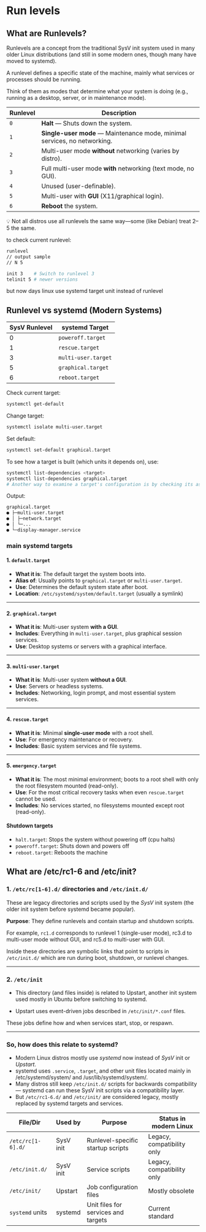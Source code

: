 # Run levels

## What are Runlevels?

Runlevels are a concept from the traditional SysV init system used in many older Linux distributions (and still in some modern ones, though many have moved to systemd).

A runlevel defines a specific state of the machine, mainly what services or processes should be running.

Think of them as modes that determine what your system is doing (e.g., running as a desktop, server, or in maintenance mode).

| Runlevel | Description                                                               |
| -------- | ------------------------------------------------------------------------- |
| `0`      | **Halt** — Shuts down the system.                                         |
| `1`      | **Single-user mode** — Maintenance mode, minimal services, no networking. |
| `2`      | Multi-user mode **without** networking (varies by distro).                |
| `3`      | Full multi-user mode **with** networking (text mode, no GUI).             |
| `4`      | Unused (user-definable).                                                  |
| `5`      | Multi-user with **GUI** (X11/graphical login).                            |
| `6`      | **Reboot** the system.                                                    |

💡 Not all distros use all runlevels the same way—some (like Debian) treat 2–5 the same.

to check current runlevel:

```sh
runlevel
// output sample
// N 5

init 3    # Switch to runlevel 3
telinit 5 # newer versions
```

but now days linux use systemd target unit instead of runlevel

## Runlevel vs systemd (Modern Systems)

| SysV Runlevel | systemd Target      |
| ------------- | ------------------- |
| 0             | `poweroff.target`   |
| 1             | `rescue.target`     |
| 3             | `multi-user.target` |
| 5             | `graphical.target`  |
| 6             | `reboot.target`     |

Check current target:

```bash
systemctl get-default
```

Change target:

```bash
systemctl isolate multi-user.target
```

Set default:

```bash
systemctl set-default graphical.target
```

To see how a target is built (which units it depends on), use:

```bash
systemctl list-dependencies <target>
systemctl list-dependencies graphical.target
# Another way to examine a target's configuration is by checking its associated .target unit file, which is typically written in a TOML-like format.
```

Output:

```txt
graphical.target
● ├─multi-user.target
● │ ├─network.target
● │ └─...
● └─display-manager.service
```

### main systemd targets

#### 1. `default.target`

- **What it is**: The default target the system boots into.
- **Alias of**: Usually points to `graphical.target` or `multi-user.target`.
- **Use**: Determines the default system state after boot.
- **Location**: `/etc/systemd/system/default.target` (usually a symlink)

---

#### 2. `graphical.target`

- **What it is**: Multi-user system **with a GUI**.
- **Includes**: Everything in `multi-user.target`, plus graphical session services.
- **Use**: Desktop systems or servers with a graphical interface.

---

#### 3. `multi-user.target`

- **What it is**: Multi-user system **without a GUI**.
- **Use**: Servers or headless systems.
- **Includes**: Networking, login prompt, and most essential system services.

---

#### 4. `rescue.target`

- **What it is**: Minimal **single-user mode** with a root shell.
- **Use**: For emergency maintenance or recovery.
- **Includes**: Basic system services and file systems.

---

#### 5. `emergency.target`

- **What it is**: The most minimal environment; boots to a root shell with only the root filesystem mounted (read-only).
- **Use**: For the most critical recovery tasks when even `rescue.target` cannot be used.
- **Includes**: No services started, no filesystems mounted except root (read-only).

#### Shutdown targets

- `halt.target`: Stops the system without powering off (cpu halts)
- `poweroff.target`: Shuts down and powers off
- `reboot.target`: Reboots the machine

## What are /etc/rc1-6 and /etc/init?

### 1. `/etc/rc[1-6].d/` directories and `/etc/init.d/`

These are legacy directories and scripts used by the *SysV* init system (the older init system before systemd became popular).

**Purpose**: They define runlevels and contain startup and shutdown scripts.

For example, `rc1.d` corresponds to runlevel 1 (single-user mode), rc3.d to multi-user mode without GUI, and rc5.d to multi-user with GUI.

Inside these directories are symbolic links that point to scripts in `/etc/init.d/` which are run during boot, shutdown, or runlevel changes.

---

### 2. `/etc/init`

- This directory (and files inside) is related to Upstart, another init system used mostly in Ubuntu before switching to systemd.

- Upstart uses event-driven jobs described in `/etc/init/*.conf` files.

These jobs define how and when services start, stop, or respawn.

---

### So, how does this relate to systemd?

- Modern Linux distros mostly use *systemd* now instead of *SysV* init or *Upstart*.
- systemd uses `.service`, `.target`, and other unit files located mainly in /etc/systemd/system/ and /usr/lib/systemd/system/.
- Many distros still keep `/etc/init.d/` scripts for backwards compatibility — systemd can run these SysV init scripts via a compatibility layer.
- But `/etc/rc1-6.d/` and `/etc/init/` are considered legacy, mostly replaced by systemd targets and services.

| File/Dir          | Used by   | Purpose                             | Status in modern Linux     |
| ----------------- | --------- | ----------------------------------- | -------------------------- |
| `/etc/rc[1-6].d/` | SysV init | Runlevel-specific startup scripts   | Legacy, compatibility only |
| `/etc/init.d/`    | SysV init | Service scripts                     | Legacy, compatibility only |
| `/etc/init/`      | Upstart   | Job configuration files             | Mostly obsolete            |
| `systemd` units   | systemd   | Unit files for services and targets | Current standard           |
